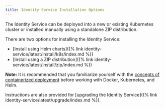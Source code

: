 ```yaml
---
title: Identity Service Installation Options
---
```


The Identity Service can be deployed into a new or existing Kubernetes cluster 
or installed manually using a standalone ZIP distribution.

There are two options for installing the Identity Service:

* [Install using Helm charts]({% link identity-service/latest/install/k8s/index.md %})
* [Install using a ZIP distribution]({% link identity-service/latest/install/zip/index.md %})

**Note:** It is recommended that you familiarize yourself with the [concepts of containerized deployment](TODO_LINK:https://docs.alfresco.com/6.1/concepts/deploy-overview.html) before working with Docker, Kubernetes, and Helm.

Instructions are also provided for [upgrading the Identity Service]({% link identity-service/latest/upgrade/index.md %}).


